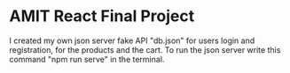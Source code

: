# AMIT React Final Project

I created my own json server fake API "db.json" for users login and registration, for the products and the cart.
To run the json server write this command "npm run serve" in the terminal.

